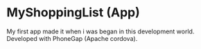 # MyShoppingList (App)
My first app made it when i was began in this development world. Developed with PhoneGap (Apache cordova).
